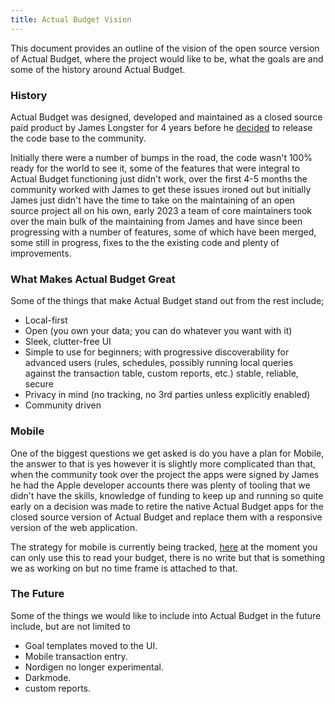 ```yaml
---
title: Actual Budget Vision
---
```


This document provides an outline of the vision of the open source version of Actual Budget, where the project would like to be, what the goals are and some of the history around Actual Budget. 

### History 

Actual Budget was designed, developed and maintained as a closed source paid product by James Longster for 4 years before he [decided](https://actualbudget.com/open-source) to release the code base to the community.

Initially there were a number of bumps in the road, the code wasn't 100% ready for the world to see it, some of the features that were integral to Actual Budget functioning just didn't work, over the first 4-5 months the community worked with James to get these issues ironed out but initially James just didn't have the time to take on the maintaining of an open source project all on his own, early 2023 a team of core maintainers took over the main bulk of the maintaining from James and have since been progressing with a number of features, some of which have been merged, some still in progress, fixes to the the existing code and plenty of improvements. 

### What Makes Actual Budget Great

Some of the things that make Actual Budget stand out from the rest include;

* Local-first
* Open (you own your data; you can do whatever you want with it)
* Sleek, clutter-free UI
* Simple to use for beginners; with progressive discoverability for advanced users (rules, schedules, possibly running local queries against the transaction table, custom reports, etc.)
stable, reliable, secure
* Privacy in mind (no tracking, no 3rd parties unless explicitly enabled)
* Community driven

### Mobile

One of the biggest questions we get asked is do you have a plan for Mobile, the answer to that is yes however it is slightly more complicated than that, when the community took over the project the apps were signed by James he had the Apple developer accounts there was plenty of tooling that we didn't have the skills, knowledge of funding to keep up and running so quite early on a decision was made to retire the native Actual Budget apps for the closed source version of Actual Budget and replace them with a responsive version of the web application. 

The strategy for mobile is currently being tracked, [here](https://github.com/actualbudget/actual/issues/804) at the moment you can only use this to read your budget, there is no write but that is something we as working on but no time frame is attached to that. 

### The Future

Some of the things we would like to include into Actual Budget in the future include, but are not limited to

* Goal templates moved to the UI.
* Mobile transaction entry.
* Nordigen no longer experimental.
* Darkmode.
* custom reports.